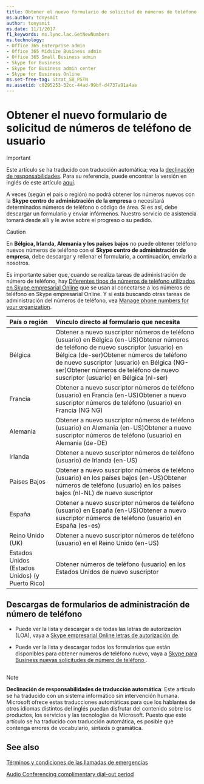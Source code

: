 ```yaml
---
title: Obtener el nuevo formulario de solicitud de números de teléfono de usuario
ms.author: tonysmit
author: tonysmit
ms.date: 11/1/2017
f1_keywords: ms.lync.lac.GetNewNumbers
ms.technology:
- Office 365 Enterprise admin
- Office 365 Midsize Business admin
- Office 365 Small Business admin
- Skype for Business
- Skype for Business admin center
- Skype for Business Online
ms.set-free-tag: Strat_SB_PSTN
ms.assetid: c0295253-32cc-44ad-99bf-d4737a91a4aa
---
```



# Obtener el nuevo formulario de solicitud de números de teléfono de usuario

> [!IMPORTANT]
> Este artículo se ha traducido con traducción automática; vea la  [declinación de responsabilidades](c0295253-32cc-44ad-99bf-d4737a91a4aa.md#MT_Footer). Para su referencia, puede encontrar la versión en inglés de este artículo  [aquí](https://support.office.com/en-us/article/c0295253-32cc-44ad-99bf-d4737a91a4aa). 
  
    
    


A veces (según el país o región) no podrá obtener los números nuevos con la **Skype centro de administración de la empresa** o necesitará determinados números de teléfono o código de área. Si es así, debe descargar un formulario y enviar infórmenos. Nuestro servicio de asistencia tomará desde allí y le avise sobre el progreso o su pedido.
  
    
    


> [!CAUTION]
> En **Bélgica, Irlanda, Alemania y los países bajos** no puede obtener teléfono nuevos números de teléfono con el **Skype centro de administración de empresa**, debe descargar y rellenar el formulario, a continuación, enviarlo a nosotros. 
  
    
    


Es importante saber que, cuando se realiza tareas de administración de número de teléfono, hay  [Diferentes tipos de números de teléfono utilizados en Skype empresarial Online](different-kinds-of-phone-numbers-used-for-calling-plans.md) que se usan al conectarse a los números de teléfono en Skype empresarial Online. Y si está buscando otras tareas de administración del números de teléfono, vea [Manage phone numbers for your organization](manage-phone-numbers-for-your-organization.md).
  
    
    



|**País o región**|**Vínculo directo al formulario que necesita**|
|:-----|:-----|
|Bélgica  <br/> |Obtener a nuevo suscriptor números de teléfono (usuario) en Bélgica (en-US)Obtener números de teléfono de nuevo suscriptor (usuario) en Bélgica (de-ser)Obtener números de teléfono de nuevo suscriptor (usuario) en Bélgica (NG-ser)Obtener números de teléfono de nuevo suscriptor (usuario) en Bélgica (nl-ser)|
|Francia  <br/> |Obtener a nuevo suscriptor números de teléfono (usuario) en Francia (en-US)Obtener a nuevo suscriptor números de teléfono (usuario) en Francia (NG NG)|
|Alemania  <br/> |Obtener a nuevo suscriptor números de teléfono (usuario) en Alemania (en-US)Obtener a nuevo suscriptor números de teléfono (usuario) en Alemania (de-DE)|
|Irlanda  <br/> |Obtener a nuevo suscriptor números de teléfono (usuario) de Irlanda (en-US)|
|Países Bajos  <br/> |Obtener a nuevo suscriptor números de teléfono (usuario) en los países bajos (en-US)Obtener números de teléfono (usuario) en los países bajos (nl-NL) de nuevo suscriptor|
|España  <br/> |Obtener a nuevo suscriptor números de teléfono (usuario) en España (en-US)Obtener a nuevo suscriptor números de teléfono (usuario) en España (es-es)|
|Reino Unido (UK)  <br/> |Obtener a nuevo suscriptor números de teléfono (usuario) en el Reino Unido (en-US)|
|Estados Unidos (Estados Unidos) (y Puerto Rico)  <br/> |Obtener números de teléfono (usuario) en los Estados Unidos de nuevo suscriptor|
   

## Descargas de formularios de administración de número de teléfono


- Puede ver la lista y descargar s de todas las letras de autorización (LOA), vaya a  [Skype empresarial Online letras de autorización de](https://go.microsoft.com/fwlink/?LinkID=623745).
    
  
- Puede ver la lista y descargar todos los formularios que están disponibles para obtener números de teléfono nuevo, vaya a  [Skype para Business nuevas solicitudes de número de teléfono ](https://go.microsoft.com/fwlink/?linkid=851581).
    
  

## 
<a name="MT_Footer"> </a>


> [!NOTE]
> **Declinación de responsabilidades de traducción automática**: Este artículo se ha traducido con un sistema informático sin intervención humana. Microsoft ofrece estas traducciones automáticas para que los hablantes de otros idiomas distintos del inglés puedan disfrutar del contenido sobre los productos, los servicios y las tecnologías de Microsoft. Puesto que este artículo se ha traducido con traducción automática, es posible que contenga errores de vocabulario, sintaxis o gramática. 
  
    
    


## See also
<a name="MT_Footer"> </a>


#### 


  
    
    
 [Términos y condiciones de las llamadas de emergencias](emergency-calling-terms-and-conditions.md)
  
    
    
 [Audio Conferencing complimentary dial-out period](audio-conferencing-complimentary-dial-out-period.md)
